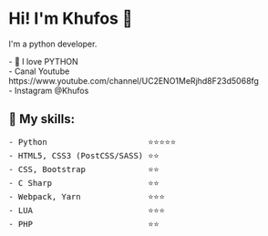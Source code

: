 # Hi! I'm Khufos 👋

 I'm a python developer.

<p>
- 💖 I love PYTHON <br/>
- Canal Youtube https://www.youtube.com/channel/UC2ENO1MeRjhd8F23d5068fg <br/>
- Instagram  @Khufos
</p>

## :rocket: My skills:

<pre>
- Python                     ⭐️⭐️⭐️⭐️⭐️
- HTML5, CSS3 (PostCSS/SASS) ⭐️⭐️
- CSS, Bootstrap             ⭐️⭐️
- C Sharp                    ⭐️⭐️
- Webpack, Yarn              ⭐️⭐️⭐️
- LUA                        ⭐️⭐️⭐️
- PHP                        ⭐️⭐️
</pre>
